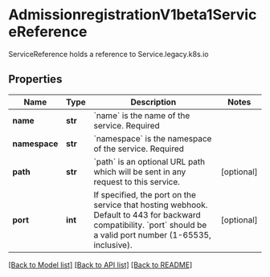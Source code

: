 # AdmissionregistrationV1beta1ServiceReference

ServiceReference holds a reference to Service.legacy.k8s.io
## Properties
Name | Type | Description | Notes
------------ | ------------- | ------------- | -------------
**name** | **str** | &#x60;name&#x60; is the name of the service. Required | 
**namespace** | **str** | &#x60;namespace&#x60; is the namespace of the service. Required | 
**path** | **str** | &#x60;path&#x60; is an optional URL path which will be sent in any request to this service. | [optional] 
**port** | **int** | If specified, the port on the service that hosting webhook. Default to 443 for backward compatibility. &#x60;port&#x60; should be a valid port number (1-65535, inclusive). | [optional] 

[[Back to Model list]](../README.md#documentation-for-models) [[Back to API list]](../README.md#documentation-for-api-endpoints) [[Back to README]](../README.md)



